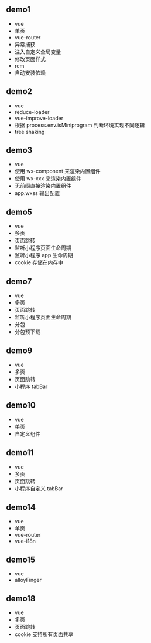 ## demo1

* vue
* 单页
* vue-router
* 异常捕获
* 注入自定义全局变量
* 修改页面样式
* rem
* 自动安装依赖

## demo2

* vue
* reduce-loader
* vue-improve-loader
* 根据 process.env.isMiniprogram 判断环境实现不同逻辑
* tree shaking

## demo3

* vue
* 使用 wx-component 来渲染内置组件
* 使用 wx-xxx 来渲染内置组件
* 无前缀直接渲染内置组件
* app.wxss 输出配置

## demo5

* vue
* 多页
* 页面跳转
* 监听小程序页面生命周期
* 监听小程序 app 生命周期
* cookie 存储在内存中

## demo7

* vue
* 多页
* 页面跳转
* 监听小程序页面生命周期
* 分包
* 分包预下载

## demo9

* vue
* 多页
* 页面跳转
* 小程序 tabBar

## demo10

* vue
* 单页
* 自定义组件

## demo11

* vue
* 多页
* 页面跳转
* 小程序自定义 tabBar

## demo14

* vue
* 单页
* vue-router
* vue-i18n

## demo15

* vue
* alloyFinger

## demo18

* vue
* 多页
* 页面跳转
* cookie 支持所有页面共享
